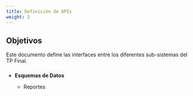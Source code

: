```yaml
---
title: Definición de APIs
weight: 2
---
```


## Objetivos

Este documento define las interfaces entre los diferentes sub-sistemas del TP Final.

### 

- **Esquemas de Datos**

  - Reportes

